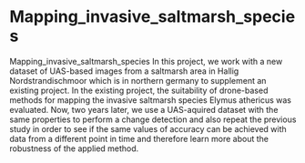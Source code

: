 # Mapping_invasive_saltmarsh_species
Mapping_invasive_saltmarsh_species  In this project, we work with a new dataset of UAS-based images from a saltmarsh area in Hallig Nordstrandischmoor which is in northern germany to supplement an existing project. In the existing project, the suitability of drone-based methods for mapping the invasive saltmarsh species Elymus athericus was evaluated. Now, two years later, we use a UAS-aquired dataset with the same properties to perform a change detection and also repeat the previous study in order to see if the same values of accuracy can be achieved with data from a different point in time and therefore learn more about the robustness of the applied method.
